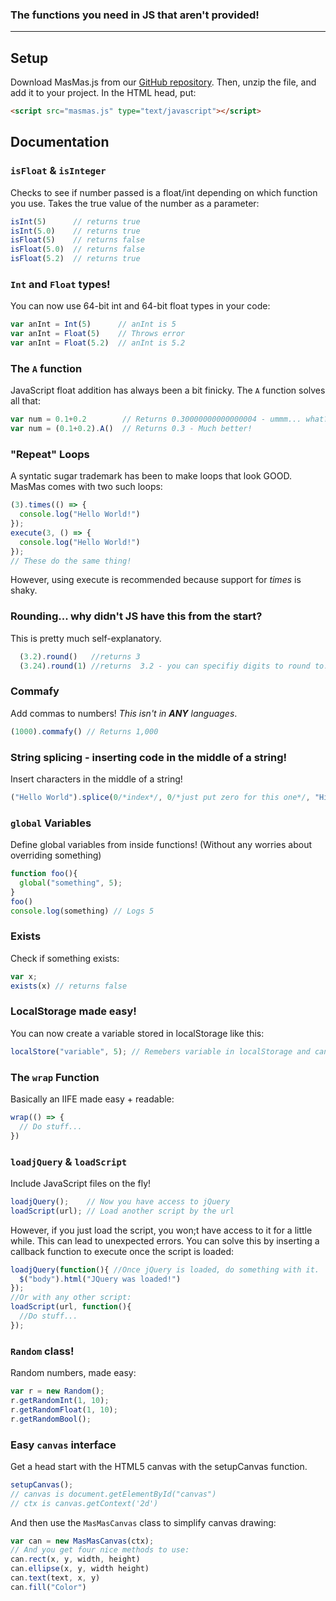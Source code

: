 ### The functions you need in JS that aren't provided!  

--------------

## Setup  

Download MasMas.js from our [GitHub repository][GitHub Main].  Then, unzip the file, and add it to your project.
In the HTML head, put:
```html
<script src="masmas.js" type="text/javascript"></script>
```

## Documentation  

### `isFloat` & `isInteger`
Checks to see if number passed is a float/int depending on which function you use.  Takes the true value of the number as a parameter:
```js
isInt(5)      // returns true
isInt(5.0)    // returns true
isFloat(5)    // returns false
isFloat(5.0)  // returns false
isFloat(5.2)  // returns true
```

### `Int` and `Float` types!  

You can now use 64-bit int and 64-bit float types in your code:
```js
var anInt = Int(5)      // anInt is 5
var anInt = Float(5)    // Throws error
var anInt = Float(5.2)  // anInt is 5.2
```
### The `A` function  

JavaScript float addition has always been a bit finicky.
The `A` function solves all that:
```js
var num = 0.1+0.2        // Returns 0.30000000000000004 - ummm... what?!
var num = (0.1+0.2).A()  // Returns 0.3 - Much better!
```
### "Repeat" Loops  

A syntatic sugar trademark has been to make loops that look GOOD.  MasMas comes with two such loops:
```js
(3).times(() => {
  console.log("Hello World!")
});
execute(3, () => {
  console.log("Hello World!")
});
// These do the same thing! 
```
However, using execute is recommended because support for *times* is shaky.  

### Rounding... why didn't JS have this from the start?  

This is pretty much self-explanatory.
```js
  (3.2).round()   //returns 3
  (3.24).round(1) //returns  3.2 - you can specifiy digits to round to.
```
### Commafy  

Add commas to numbers!  *This isn't in **ANY** languages*.  
```js
(1000).commafy() // Returns 1,000
```

### String splicing - inserting code in the middle of a string!  

Insert characters in the middle of a string!
```js
("Hello World").splice(0/*index*/, 0/*just put zero for this one*/, "Hi") // returns "HiHello World"
```

### `global` Variables  

Define global variables from inside functions! (Without any worries about overriding something)
```js
function foo(){
  global("something", 5);
}
foo()
console.log(something) // Logs 5
```

### Exists  

Check if something exists:  
```js
var x;
exists(x) // returns false
```

### LocalStorage made easy!  

You can now create a variable stored in localStorage like this:
```js
localStore("variable", 5); // Remebers variable in localStorage and can update
```
### The `wrap` Function  

Basically an IIFE made easy + readable:
```js
wrap(() => {
  // Do stuff...
})
```

### `loadjQuery` & `loadScript`  

Include JavaScript files on the fly!
```js
loadjQuery();    // Now you have access to jQuery
loadScript(url); // Load another script by the url
```
However, if you just load the script, you won;t have access to it for a little while. 
This can lead to unexpected errors. You can solve this by inserting a callback function to 
execute once the script is loaded:
```js
loadjQuery(function(){ //Once jQuery is loaded, do something with it.
  $("body").html("JQuery was loaded!")
});
//Or with any other script:
loadScript(url, function(){
  //Do stuff...
});
```
### `Random` class!  

Random numbers, made easy:
```js
var r = new Random();
r.getRandomInt(1, 10);
r.getRandomFloat(1, 10);
r.getRandomBool();
```

### Easy `canvas` interface  

Get a head start with the HTML5 canvas with the setupCanvas function.
```js
setupCanvas();
// canvas is document.getElementById("canvas")
// ctx is canvas.getContext('2d')
```
And then use the `MasMasCanvas` class to simplify canvas drawing:
```js
var can = new MasMasCanvas(ctx);
// And you get four nice methods to use:
can.rect(x, y, width, height)
can.ellipse(x, y, width height)
can.text(text, x, y)
can.fill("Color")
```

[GitHub Main]: https://github.com/MasMas-js/MasMas.js
